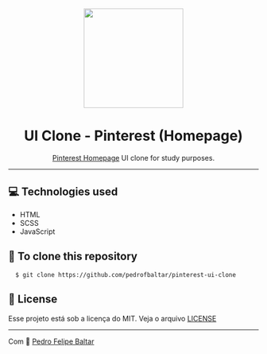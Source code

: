<h1 align="center"> 
  <img src="https://i.pinimg.com/originals/d3/d1/75/d3d175e560ae133f1ed5cd4ec173751a.png" width="200">
</h1>

<h1 align="center">
  UI Clone - Pinterest (Homepage)
</h1>
<p align="center"><a href="https://pinterest.com">Pinterest Homepage</a> UI clone for study purposes.</p>
<hr>

## 💻 Technologies used

- HTML
- SCSS
- JavaScript

## 🚀 To clone this repository

```
  $ git clone https://github.com/pedrofbaltar/pinterest-ui-clone
```

## 📜 License

Esse projeto está sob a licença do MIT. Veja o arquivo [LICENSE](https://github.com/pedrofbaltar/pinterest-ui-clone/blob/master/LICENSE)

<hr>

Com 💜 [Pedro Felipe Baltar](https://github.com/pedrofbaltar)